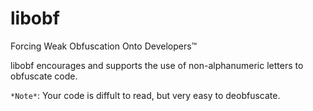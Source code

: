 # libobf
Forcing Weak Obfuscation Onto Developers™

libobf encourages and supports the use of non-alphanumeric letters to
obfuscate code.

`*Note*`: Your code is diffult to read, but very easy to deobfuscate.